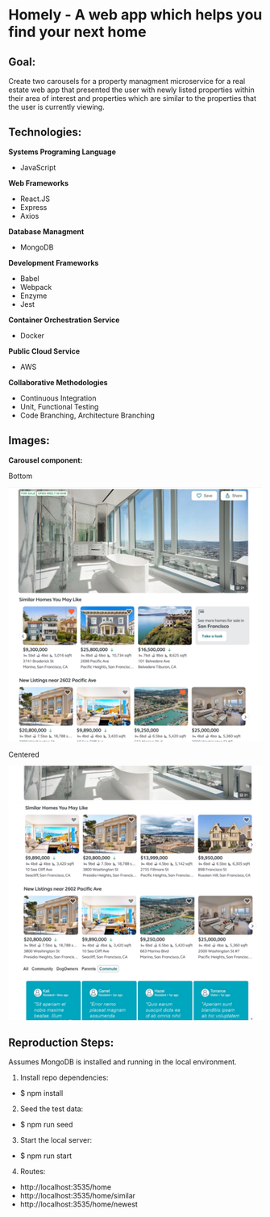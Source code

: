 # Homely - A web app which helps you find your next home

## Goal:

Create two carousels for a property managment microservice for a real estate web app that presented the user with newly listed properties within their area of interest and properties which are similar to the properties that the user is currently viewing.

## Technologies:

**Systems Programing Language**
* JavaScript

**Web Frameworks**
* React.JS
* Express
* Axios

**Database Managment**
* MongoDB

**Development Frameworks**
* Babel
* Webpack
* Enzyme
* Jest

**Container Orchestration Service**
* Docker

**Public Cloud Service**
* AWS

**Collaborative Methodologies**
* Continuous Integration
* Unit, Functional Testing
* Code Branching, Architecture Branching

## Images:

**Carousel component:**

Bottom

![GitHub Logo](/siteImages/homely_top_component.jpg)

Centered

![GitHub Logo](/siteImages/homely_centered_component.jpg)


## Reproduction Steps:

Assumes MongoDB is installed and running in the local environment.

1. Install repo dependencies:
  * $ npm install

2. Seed the test data:
  * $ npm run seed

3. Start the local server:
  * $ npm run start

4. Routes:
  * http://localhost:3535/home
  * http://localhost:3535/home/similar
  * http://localhost:3535/home/newest



